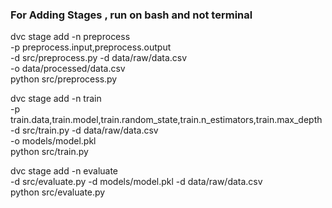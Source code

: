 ### For Adding Stages , run on bash and not terminal

dvc stage add -n preprocess \
 -p preprocess.input,preprocess.output \
 -d src/preprocess.py -d data/raw/data.csv \
 -o data/processed/data.csv \
 python src/preprocess.py

dvc stage add -n train \
 -p train.data,train.model,train.random_state,train.n_estimators,train.max_depth \
 -d src/train.py -d data/raw/data.csv \
 -o models/model.pkl \
 python src/train.py

dvc stage add -n evaluate \
 -d src/evaluate.py -d models/model.pkl -d data/raw/data.csv \
 python src/evaluate.py
